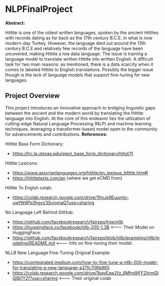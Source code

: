 # NLPFinalProject
**Abstract:**

  Hittite is one of the oldest written
languages, spoken by the ancient Hittites
with records dating as far back as the 17th
century B.C.E. in what is now modern-day
Turkey. However, the language died out
around the 13th century B.C.E and
relatively few records of the language
have been uncovered, making Hittite a low
data language. The issue is training a
language model to translate written Hittite
into written English. A difficult task for
two main reasons: as mentioned, there is a
data scarcity when it comes to labeled
Hittite to English translations. Possibly the
bigger issue though is the lack of language
models that support fine-tuning for new
languages.

## Project Overview

This project introduces an innovative approach to bridging linguistic gaps between the ancient and the modern world by translating the Hittite language into English. At the core of this endeavor lies the utilization of cutting-edge Natural Language Processing (NLP) and machine learning techniques, leveraging a transformer-based model open to the community for advancements and contributions. 
**References:**

Hittite Base Form Dictionary:
*	https://lrc.la.utexas.edu/eieol_base_form_dictionary/hitol/11

Hittite Lexicons:
*	https://www.assyrianlanguages.org/hittite/en_lexique_hittite.htm#l
* https://hittitetexts.com/en (where we get eCMD from)

Hittite To Englsh colab:
* https://colab.research.google.com/drive/1fmJe9EuumIo-uwfW4Pp3hgyz3SviomaQ?usp=sharing


No Language Left Behind GitHub:
  * https://github.com/facebookresearch/fairseq/tree/nllb
  * https://huggingface.co/facebook/nllb-200-1.3B
<--- Their Model on HuggingFace: 
  * https://github.com/facebookresearch/fairseq/blob/nllb/examples/nllb/modeling/README.md
<--- Info on fine-tuning their model:

NLLB New Language Fine-Tuning Original Example:
  * https://cointegrated.medium.com/how-to-fine-tune-a-nllb-200-model-for-translating-a-new-language-a37fc706b865
  * https://colab.research.google.com/drive/1bayEaw2fz_9Mhg9jFFZhrmDlQlBj1YZf?usp=sharing  <--- Their original colab

